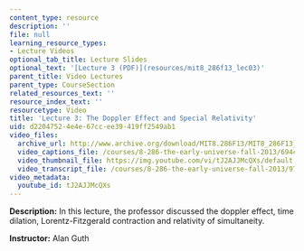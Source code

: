 ```yaml
---
content_type: resource
description: ''
file: null
learning_resource_types:
- Lecture Videos
optional_tab_title: Lecture Slides
optional_text: '[Lecture 3 (PDF)](resources/mit8_286f13_lec03)'
parent_title: Video Lectures
parent_type: CourseSection
related_resources_text: ''
resource_index_text: ''
resourcetype: Video
title: 'Lecture 3: The Doppler Effect and Special Relativity'
uid: d2204752-4e4e-67cc-ee39-419ff2549ab1
video_files:
  archive_url: http://www.archive.org/download/MIT8.286F13/MIT8_286F13_lec03_300k.mp4
  video_captions_file: /courses/8-286-the-early-universe-fall-2013/694c043db5df573d97f30404553c4235_tJ2AJJMcQXs.vtt
  video_thumbnail_file: https://img.youtube.com/vi/tJ2AJJMcQXs/default.jpg
  video_transcript_file: /courses/8-286-the-early-universe-fall-2013/97e432f95bb6ac4cfd94584c8a247246_tJ2AJJMcQXs.pdf
video_metadata:
  youtube_id: tJ2AJJMcQXs
---
```


**Description:** In this lecture, the professor discussed the doppler effect, time dilation, Lorentz-Fitzgerald contraction and relativity of simultaneity.

**Instructor:** Alan Guth